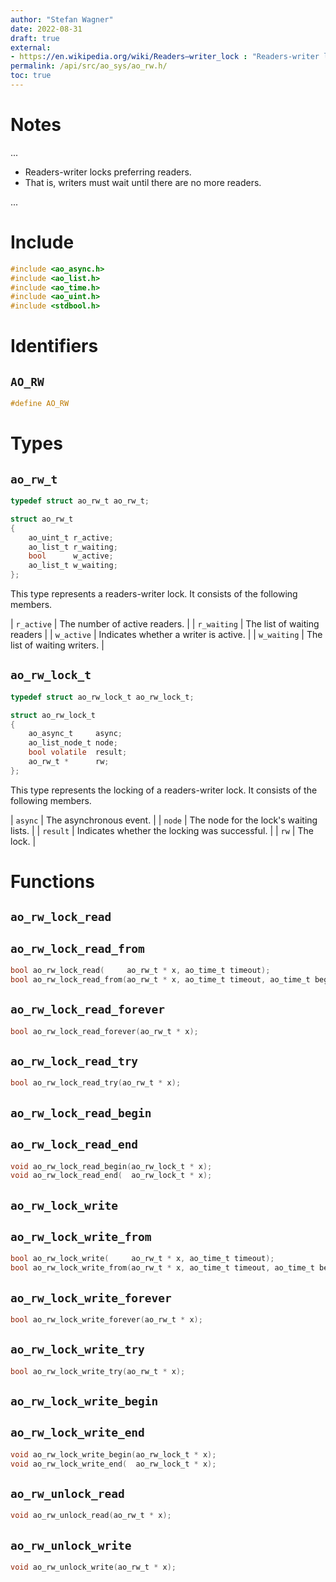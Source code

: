 ```yaml
---
author: "Stefan Wagner"
date: 2022-08-31
draft: true
external:
- https://en.wikipedia.org/wiki/Readers–writer_lock : "Readers-writer lock"
permalink: /api/src/ao_sys/ao_rw.h/
toc: true
---
```


# Notes

...

- Readers-writer locks preferring readers.
- That is, writers must wait until there are no more readers.

...

# Include

```c
#include <ao_async.h>
#include <ao_list.h>
#include <ao_time.h>
#include <ao_uint.h>
#include <stdbool.h>
```

# Identifiers

## `AO_RW`

```c
#define AO_RW
```

# Types

## `ao_rw_t`

```c
typedef struct ao_rw_t ao_rw_t;
```

```c
struct ao_rw_t
{
    ao_uint_t r_active;
    ao_list_t r_waiting;
    bool      w_active;
    ao_list_t w_waiting;
};
```

This type represents a readers-writer lock. It consists of the following members.

| `r_active` | The number of active readers. |
| `r_waiting` | The list of waiting readers |
| `w_active` | Indicates whether a writer is active. |
| `w_waiting` | The list of waiting writers. |

## `ao_rw_lock_t`

```c
typedef struct ao_rw_lock_t ao_rw_lock_t;
```

```c
struct ao_rw_lock_t
{
    ao_async_t     async;
    ao_list_node_t node;
    bool volatile  result;
    ao_rw_t *      rw;
};
```

This type represents the locking of a readers-writer lock. It consists of the following members.

| `async` | The asynchronous event. |
| `node` | The node for the lock's waiting lists. |
| `result` | Indicates whether the locking was successful. |
| `rw` | The lock. |

# Functions

## `ao_rw_lock_read`
## `ao_rw_lock_read_from`

```c
bool ao_rw_lock_read(     ao_rw_t * x, ao_time_t timeout);
bool ao_rw_lock_read_from(ao_rw_t * x, ao_time_t timeout, ao_time_t beginning);
```

## `ao_rw_lock_read_forever`

```c
bool ao_rw_lock_read_forever(ao_rw_t * x);
```

## `ao_rw_lock_read_try`

```c
bool ao_rw_lock_read_try(ao_rw_t * x);
```

## `ao_rw_lock_read_begin`
## `ao_rw_lock_read_end`

```c
void ao_rw_lock_read_begin(ao_rw_lock_t * x);
void ao_rw_lock_read_end(  ao_rw_lock_t * x);
```

## `ao_rw_lock_write`
## `ao_rw_lock_write_from`

```c
bool ao_rw_lock_write(     ao_rw_t * x, ao_time_t timeout);
bool ao_rw_lock_write_from(ao_rw_t * x, ao_time_t timeout, ao_time_t beginning);
```

## `ao_rw_lock_write_forever`

```c
bool ao_rw_lock_write_forever(ao_rw_t * x);
```

## `ao_rw_lock_write_try`

```c
bool ao_rw_lock_write_try(ao_rw_t * x);
```

## `ao_rw_lock_write_begin`
## `ao_rw_lock_write_end`

```c
void ao_rw_lock_write_begin(ao_rw_lock_t * x);
void ao_rw_lock_write_end(  ao_rw_lock_t * x);
```

## `ao_rw_unlock_read`

```c
void ao_rw_unlock_read(ao_rw_t * x);
```

## `ao_rw_unlock_write`

```c
void ao_rw_unlock_write(ao_rw_t * x);
```
